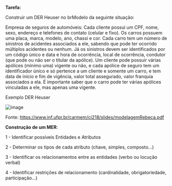 **Tarefa:**

Construir um DER Heuser no brModelo da seguinte situação:

Empresa de seguros de automóveis:
Cada cliente possui um CPF, nome, sexo, endereço e telefones de contato (celular e fixo). Os carros possuem uma placa, marca, modelo, ano, chassi e cor. Cada carro tem um número de sinistros de acidentes associados a ele, sabendo que pode ter ocorrido múltiplos acidentes ou nenhum. Já os sinistros devem ser identificados por um código único e data e hora de ocorrência, local de ocorrência, condutor (que pode ou não ser o titular da apólice). Um cliente pode possuir várias apólices (mínimo uma) vigente ou não, e cada apólice de seguro tem um identificador único e só pertence a um cliente e somente um carro, e tem data de início e fim de vigência, valor total assegurado, valor franquia associados a ela. É importante saber que o carro pode ter várias apólices vinculadas a ele, mas apenas uma vigente.

Exemplo DER Heuser

![image](https://encrypted-tbn0.gstatic.com/images?q=tbn:ANd9GcSobTkwz4WgVvH5AcON-4AbDEPV5cuVY3Y9VztlGpzzEv9aDy1eTCdzriHiZO8AD1BA2D8&usqp=CAU)

Fonte: https://www.inf.ufpr.br/carmem/ci218/slides/modelagemRebeca.pdf

**Construção de um MER**:

1 - Identificar possíveis Entidades e Atributos

2 - Determinar os tipos de cada atributo (chave, simples, composto...)

3 - Identificar os relacionamentos entre as entidades (verbo ou locução verbal)

4 - Identificar restrições de relacionamento (cardinalidade, obrigatoriedade, participação...)